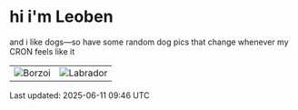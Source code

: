 # hi i'm Leoben

and i like dogs—so have some random dog pics that change whenever my CRON feels like it

|  |  |
|--------|----------|
| ![Borzoi](https://random-dog-vercel.vercel.app/api/random-borzoi?v=1749635218) | ![Labrador](https://random-dog-vercel.vercel.app/api/random-labrador?v=1749635218) |

Last updated: 2025-06-11 09:46 UTC

